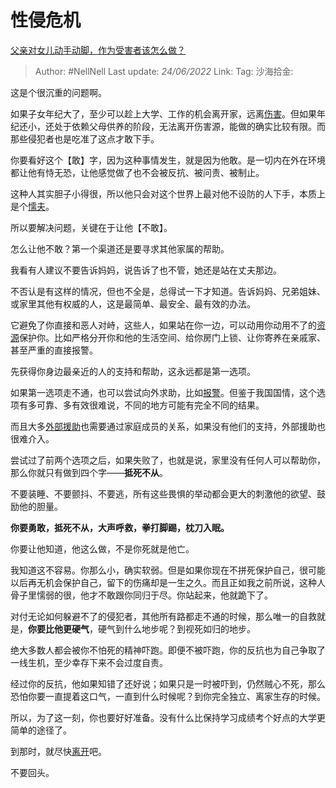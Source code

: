 # 性侵危机
[父亲对女儿动手动脚，作为受害者该怎么做？](https://www.zhihu.com/question/63917579/answer/2538953550)

> Author: #NellNell
> Last update: *24/06/2022*
> Link:
> Tag:
> 沙海拾金:

这是个很沉重的问题啊。

如果子女年纪大了，至少可以趁上大学、工作的机会离开家，远离[伤害](https://www.zhihu.com/search?q=%E4%BC%A4%E5%AE%B3&search_source=Entity&hybrid_search_source=Entity&hybrid_search_extra=%7B%22sourceType%22%3A%22answer%22%2C%22sourceId%22%3A2538953550%7D)。但如果年纪还小，还处于依赖父母供养的阶段，无法离开伤害源，能做的确实比较有限。而那些侵犯者也是吃准了这点才敢下手。

你要看好这个【敢】字，因为这种事情发生，就是因为他敢。是一切内在外在环境都让他有恃无恐，让他感觉做了也不会被反抗、被问责、被制止。

这种人其实胆子小得很，所以他只会对这个世界上最对他不设防的人下手，本质上是个[懦夫](https://www.zhihu.com/search?q=%E6%87%A6%E5%A4%AB&search_source=Entity&hybrid_search_source=Entity&hybrid_search_extra=%7B%22sourceType%22%3A%22answer%22%2C%22sourceId%22%3A2538953550%7D)。

所以要解决问题，关键在于让他【不敢】。

怎么让他不敢？第一个渠道还是要寻求其他家属的帮助。

我看有人建议不要告诉妈妈，说告诉了也不管，她还是站在丈夫那边。

不否认是有这样的情况，但也不全是，总得试一下才知道。告诉妈妈、兄弟姐妹、或家里其他有权威的人，这是最简单、最安全、最有效的办法。

它避免了你直接和恶人对峙，这些人，如果站在你一边，可以动用你动用不了的[资源](https://www.zhihu.com/search?q=%E8%B5%84%E6%BA%90&search_source=Entity&hybrid_search_source=Entity&hybrid_search_extra=%7B%22sourceType%22%3A%22answer%22%2C%22sourceId%22%3A2538953550%7D)保护你。比如严格分开你和他的生活空间、给你房门上锁、让你寄养在亲戚家、甚至严重的直接报警。

先获得你身边最亲近的人的支持和帮助，这永远都是第一选项。

如果第一选项走不通，也可以尝试向外求助，比如[报警](https://www.zhihu.com/search?q=%E6%8A%A5%E8%AD%A6&search_source=Entity&hybrid_search_source=Entity&hybrid_search_extra=%7B%22sourceType%22%3A%22answer%22%2C%22sourceId%22%3A2538953550%7D)。但鉴于我国国情，这个选项有多可靠、多有效很难说，不同的地方可能有完全不同的结果。

而且大多[外部援助](https://www.zhihu.com/search?q=%E5%A4%96%E9%83%A8%E6%8F%B4%E5%8A%A9&search_source=Entity&hybrid_search_source=Entity&hybrid_search_extra=%7B%22sourceType%22%3A%22answer%22%2C%22sourceId%22%3A2538953550%7D)也需要通过家庭成员的关系，如果没有他们的支持，外部援助也很难介入。

尝试过了前两个选项之后，如果失败了，也就是说，家里没有任何人可以帮助你，那么你就只有做到四个字——**抵死不从**。

不要装睡、不要颤抖、不要逃，所有这些畏惧的举动都会更大的刺激他的欲望、鼓励他的胆量。

**你要勇敢，抵死不从，大声呼救，拳打脚踢，枕刀入眠。**

你要让他知道，他这么做，不是你死就是他亡。

我知道这不容易。你那么小，确实软弱。但是如果你现在不拼死保护自己，很可能以后再无机会保护自己，留下的伤痛却是一生之久。而且正如我之前所说，这种人骨子里懦弱的很，他才不敢跟你同归于尽。你站起来，他就跪下了。

对付无论如何躲避不了的侵犯者，其他所有路都走不通的时候，那么唯一的自救就是，**你要比他更硬气**，硬气到什么地步呢？到视死如归的地步。

绝大多数人都会被你不怕死的精神吓跑。即便不被吓跑，你的反抗也为自己争取了一线生机，至少幸存下来不会过度自责。

经过你的反抗，他如果知错了还好说；如果只是一时被吓到，仍然贼心不死，那么恐怕你要一直提着这口气，一直到什么时候呢？到你完全独立、离家生存的时候。

所以，为了这一刻，你也要好好准备。没有什么比保持学习成绩考个好点的大学更简单的途径了。

到那时，就尽快[离开](https://www.zhihu.com/search?q=%E7%A6%BB%E5%BC%80&search_source=Entity&hybrid_search_source=Entity&hybrid_search_extra=%7B%22sourceType%22%3A%22answer%22%2C%22sourceId%22%3A2538953550%7D)吧。

不要回头。
